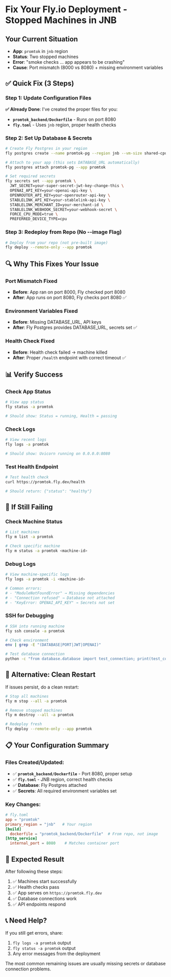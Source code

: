 # Fix Your Fly.io Deployment - Stopped Machines in JNB

## Your Current Situation
- **App**: `promtok` in `jnb` region
- **Status**: Two stopped machines
- **Error**: "smoke checks ... app appears to be crashing"
- **Cause**: Port mismatch (8000 vs 8080) + missing environment variables

## ✅ Quick Fix (3 Steps)

### Step 1: Update Configuration Files

**✅ Already Done**: I've created the proper files for you:

- **`promtok_backend/Dockerfile`** - Runs on port 8080
- **`fly.toml`** - Uses `jnb` region, proper health checks

### Step 2: Set Up Database & Secrets

```bash
# Create Fly Postgres in your region
fly postgres create --name promtok-pg --region jnb --vm-size shared-cpu-1x --volume-size 10

# Attach to your app (this sets DATABASE_URL automatically)
fly postgres attach promtok-pg --app promtok

# Set required secrets
fly secrets set --app promtok \
  JWT_SECRET=your-super-secret-jwt-key-change-this \
  OPENAI_API_KEY=your-openai-api-key \
  OPENROUTER_API_KEY=your-openrouter-api-key \
  STABLELINK_API_KEY=your-stablelink-api-key \
  STABLELINK_MERCHANT_ID=your-merchant-id \
  STABLELINK_WEBHOOK_SECRET=your-webhook-secret \
  FORCE_CPU_MODE=true \
  PREFERRED_DEVICE_TYPE=cpu
```

### Step 3: Redeploy from Repo (No --image Flag)

```bash
# Deploy from your repo (not pre-built image)
fly deploy --remote-only --app promtok
```

## 🔍 Why This Fixes Your Issue

### **Port Mismatch Fixed**
- **Before**: App ran on port 8000, Fly checked port 8080
- **After**: App runs on port 8080, Fly checks port 8080 ✅

### **Environment Variables Fixed**
- **Before**: Missing DATABASE_URL, API keys
- **After**: Fly Postgres provides DATABASE_URL, secrets set ✅

### **Health Check Fixed**
- **Before**: Health check failed → machine killed
- **After**: Proper `/health` endpoint with correct timeout ✅

## 📊 Verify Success

### Check App Status
```bash
# View app status
fly status -a promtok

# Should show: Status = running, Health = passing
```

### Check Logs
```bash
# View recent logs
fly logs -a promtok

# Should show: Uvicorn running on 0.0.0.0:8080
```

### Test Health Endpoint
```bash
# Test health check
curl https://promtok.fly.dev/health

# Should return: {"status": "healthy"}
```

## 🚨 If Still Failing

### Check Machine Status
```bash
# List machines
fly m list -a promtok

# Check specific machine
fly m status -a promtok <machine-id>
```

### Debug Logs
```bash
# View machine-specific logs
fly logs -a promtok -i <machine-id>

# Common errors:
# - "ModuleNotFoundError" → Missing dependencies
# - "Connection refused" → Database not attached
# - "KeyError: OPENAI_API_KEY" → Secrets not set
```

### SSH for Debugging
```bash
# SSH into running machine
fly ssh console -a promtok

# Check environment
env | grep -E "(DATABASE|PORT|JWT|OPENAI)"

# Test database connection
python -c "from database.database import test_connection; print(test_connection())"
```

## 🔧 Alternative: Clean Restart

If issues persist, do a clean restart:

```bash
# Stop all machines
fly m stop --all -a promtok

# Remove stopped machines
fly m destroy --all -a promtok

# Redeploy fresh
fly deploy --remote-only --app promtok
```

## 📋 Your Configuration Summary

### Files Created/Updated:
- ✅ **`promtok_backend/Dockerfile`** - Port 8080, proper setup
- ✅ **`fly.toml`** - JNB region, correct health checks
- ✅ **Database**: Fly Postgres attached
- ✅ **Secrets**: All required environment variables set

### Key Changes:
```toml
# fly.toml
app = "promtok"
primary_region = "jnb"   # Your region
[build]
  dockerfile = "promtok_backend/Dockerfile"  # From repo, not image
[http_service]
  internal_port = 8080    # Matches container port
```

## 🎯 Expected Result

After following these steps:
1. ✅ Machines start successfully
2. ✅ Health checks pass
3. ✅ App serves on `https://promtok.fly.dev`
4. ✅ Database connections work
5. ✅ API endpoints respond

## 📞 Need Help?

If you still get errors, share:
1. `fly logs -a promtok` output
2. `fly status -a promtok` output
3. Any error messages from the deployment

The most common remaining issues are usually missing secrets or database connection problems.
